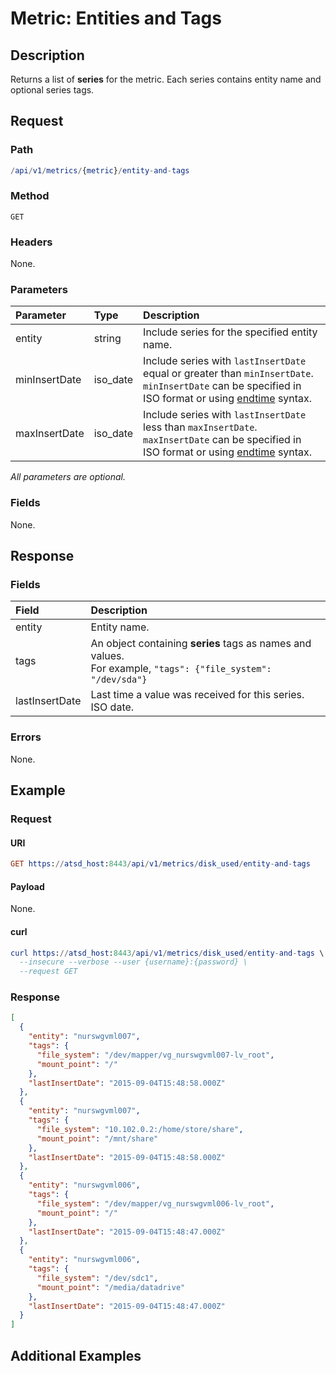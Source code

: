 # Metric: Entities and Tags

## Description 

Returns a list of **series** for the metric. Each series contains entity name and optional series tags.

## Request

### Path

```elm
/api/v1/metrics/{metric}/entity-and-tags
```

### Method

```
GET 
```

### Headers

None.

### Parameters

| **Parameter** |**Type**| **Description** |
|:---|:---|:---|
| entity | string|Include series for the specified entity name. |
|minInsertDate|iso_date|Include series with `lastInsertDate` equal or greater than `minInsertDate`.<br>`minInsertDate` can be specified in ISO format or using [endtime](/end-time-syntax.md) syntax.|
|maxInsertDate|iso_date|Include series with `lastInsertDate` less than `maxInsertDate`.<br>`maxInsertDate` can be specified in ISO format or using [endtime](/end-time-syntax.md) syntax.|

_All parameters are optional._

### Fields

None.

## Response

### Fields

| **Field** | **Description** |
|:---|:---|
| entity | Entity name.  |
| tags | An object containing **series** tags as names and values.<br>For example, `"tags": {"file_system": "/dev/sda"}` |
| lastInsertDate |Last time a value was received for this series. ISO date.|

### Errors

None.

## Example

### Request

#### URI

```elm
GET https://atsd_host:8443/api/v1/metrics/disk_used/entity-and-tags
```

#### Payload

None.

#### curl

```elm
curl https://atsd_host:8443/api/v1/metrics/disk_used/entity-and-tags \
  --insecure --verbose --user {username}:{password} \
  --request GET
```

### Response

```json
[
  {
    "entity": "nurswgvml007",
    "tags": {
      "file_system": "/dev/mapper/vg_nurswgvml007-lv_root",
      "mount_point": "/"
    },
    "lastInsertDate": "2015-09-04T15:48:58.000Z"
  },
  {
    "entity": "nurswgvml007",
    "tags": {
      "file_system": "10.102.0.2:/home/store/share",
      "mount_point": "/mnt/share"
    },
    "lastInsertDate": "2015-09-04T15:48:58.000Z"
  },
  {
    "entity": "nurswgvml006",
    "tags": {
      "file_system": "/dev/mapper/vg_nurswgvml006-lv_root",
      "mount_point": "/"
    },
    "lastInsertDate": "2015-09-04T15:48:47.000Z"
  },
  {
    "entity": "nurswgvml006",
    "tags": {
      "file_system": "/dev/sdc1",
      "mount_point": "/media/datadrive"
    },
    "lastInsertDate": "2015-09-04T15:48:47.000Z"
  }
]
```

## Additional Examples




